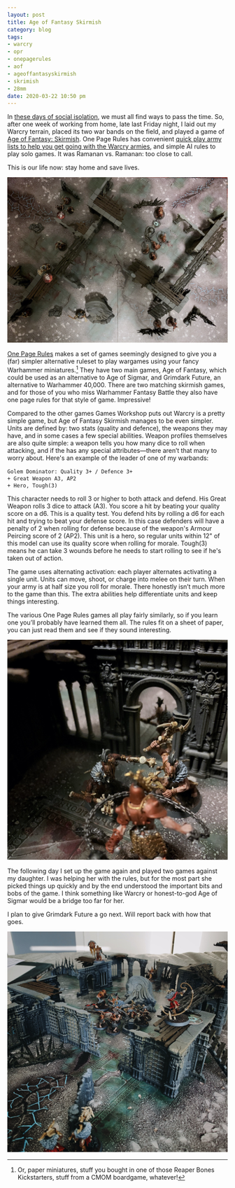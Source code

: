 ```yaml
---
layout: post
title: Age of Fantasy Skirmish
category: blog
tags:
- warcry
- opr
- onepagerules
- aof
- ageoffantasyskirmish
- skrimish
- 28mm
date: 2020-03-22 10:50 pm
---
```


In [these days of social isolation][covid-19], we must all find ways to pass the time. So, after one week of working from home, late last Friday night, I laid out my Warcry terrain, placed its two war bands on the field, and played a game of [Age of Fantasy: Skirmish][aofs]. One Page Rules has convenient [quick play army lists to help you get going with the Warcry armies][spire], and simple AI rules to play solo games. It was Ramanan vs. Ramanan: too close to call. 

This is our life now: stay home and save lives.

![Age of Fantasy: Aerial View](/assets/img/aof-aerial-view.jpg)

[One Page Rules][opr] makes a set of games seemingly designed to give you a (far) simpler alternative ruleset to play wargames using your fancy Warhammer miniatures.[^1] They have two main games, Age of Fantasy, which could be used as an alternative to Age of Sigmar, and Grimdark Future, an alternative to Warhammer 40,000. There are two matching skirmish games, and for those of you who miss Warhammer Fantasy Battle they also have one page rules for that style of game. Impressive!

Compared to the other games Games Workshop puts out Warcry is a pretty simple game, but Age of Fantasy Skirmish manages to be even simpler. Units are defined by: two stats (quality and defence), the weapons they may have, and in some cases a few special abilities. Weapon profiles themselves are also quite simple: a weapon tells you how many dice to roll when attacking, and if the has any special attributes—there aren’t that many to worry about. Here's an example of the leader of one of my warbands:

    Golem Dominator: Quality 3+ / Defence 3+
    + Great Weapon A3, AP2
    + Hero, Tough(3)

This character needs to roll 3 or higher to both attack and defend. His Great Weapon rolls 3 dice to attack (A3). You score a hit by beating your quality score on a d6. This is a quality test. You defend hits by rolling a d6 for each hit and trying to beat your defense score. In this case defenders will have a penalty of 2 when rolling for defense because of the weapon's Armour Peircing score of 2 (AP2). This unit is a hero, so regular units within 12" of this model can use its quality score when rolling for morale. Tough(3) means he can take 3 wounds before he needs to start rolling to see if he's taken out of action.

The game uses alternating activation: each player alternates activating a single unit. Units can move, shoot, or charge into melee on their turn. When your army is at half size you roll for morale. There honestly isn’t much more to the game than this. The extra abilities help differentiate units and keep things interesting. 

The various One Page Rules games all play fairly similarly, so if you learn one you’ll probably have learned them all. The rules fit on a sheet of paper, you can just read them and see if they sound interesting.

![Age of Fantasy: Minis Fighting](/assets/img/aof-minis-fighting.jpg)

The following day I set up the game again and played two games against my daughter. I was helping her with the rules, but for the most part she picked things up quickly and by the end understood the important bits and bobs of the game. I think something like Warcry or honest-to-god Age of Sigmar would be a bridge too far for her.

I plan to give Grimdark Future a go next. Will report back with how that goes.

![Age of Fantasy: Mythilli vs. Me](/assets/img/aof-mythilli-vs-me.jpg)


[^1]: Or, paper miniatures, stuff you bought in one of those Reaper Bones Kickstarters, stuff from a CMOM boardgame, whatever!

[opr]: https://onepagerules.com
[aofs]: https://onepagerules.com/portfolio/age-of-fantasy-skirmish/
[spire]: https://onepagerules.com/2019/09/05/worshippers-of-the-spire-have-arrived/
[covid-19]: https://medium.com/@tomaspueyo/coronavirus-the-hammer-and-the-dance-be9337092b56